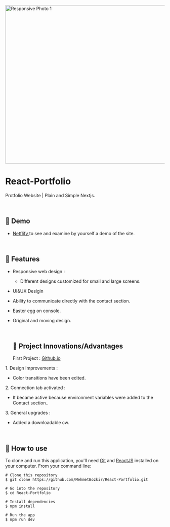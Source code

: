 <img align="center" src="https://github.com/MehmetBozkir/React-eCommorce-Website/assets/150898451/4bac5fc8-e7cf-4a4a-82d2-213b95e505ec" height="500" width="1200" alt="Responsive Photo 1"/>

# React-Portfolio

Protfolio Website | Plain and Simple Nextjs.

<p align="center"> 

<br> 

## :link: Demo
  - <a target="_blank" href="https://mehmetsalihbozkir.netlify.app/"> Netflify </a> to see and examine by yourself a demo of the site.

<br> 
  
:wrench: Features 
  ------------------------------

- Responsive web design :
     - Different designs customized for small and large screens.
- UI&UX Desigin
- Ability to communicate directly with the contact section.
- Easter egg on console.
- Original and moving design.

  <br> 

  ## 💬 Project Innovations/Advantages

  First Project : <a target="_blank" href="https://github.com/MehmetBozkir/MehmetBozkir.github.io"> Github.io </a> 

1\. Design Improvements :

  - Color transitions have been edited.

2\. Connection tab activated :

  - It became active because environment variables were added to the Contact section..

3\. General upgrades :

  - Added a downloadable cw.

<br> 
 
  ## :book: How to use
To clone and run this application, you'll need [Git](https://git-scm.com/downloads) and [ReactJS](https://reactjs.org/docs/getting-started.html) installed on your computer. From your command line:

```
# Clone this repository
$ git clone https://github.com/MehmetBozkir/React-Portfolio.git

# Go into the repository
$ cd React-Portfolio

# Install dependencies
$ npm install

# Run the app
$ npm run dev
```
